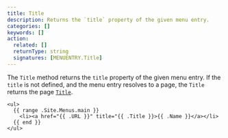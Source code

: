 ```yaml
---
title: Title
description: Returns the `title` property of the given menu entry.  
categories: []
keywords: []
action:
  related: []
  returnType: string
  signatures: [MENUENTRY.Title]
---
```


The `Title` method returns the `title` property of the given menu entry. If the `title` is not defined, and the menu entry resolves to a page, the `Title`  returns the page [`Title`].

[`Title`]: /methods/page/title/

```go-html-template
<ul>
  {{ range .Site.Menus.main }}
    <li><a href="{{ .URL }}" title="{{ .Title }}>{{ .Name }}</a></li>
  {{ end }}
</ul>
```
